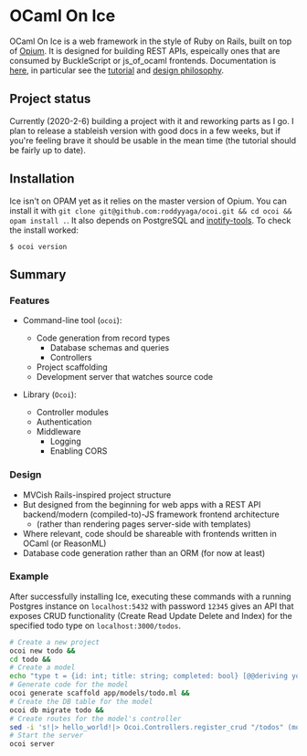 # OCaml On Ice
OCaml On Ice is a web framework in the style of Ruby on Rails, built on top of
[Opium](https://github.com/rgrinberg/opium). It is designed for building REST APIs, espeically ones that are consumed by
BuckleScript or js\_of\_ocaml frontends. Documentation is [here](https://roddyyaga.github.io/ocoi/ocoi/index.html), in
particular see the [tutorial](https://roddyyaga.github.io/ocoi/ocoi/tutorial.html) and [design philosophy](https://roddyyaga.github.io/ocoi/ocoi/designphilosophy.html).

## Project status
Currently (2020-2-6) building a project with it and reworking parts as I go. I plan to release a stableish version with good docs in a few weeks, but if you're feeling brave it should be usable in the mean time (the tutorial should be fairly up to date).

## Installation
Ice isn't on OPAM yet as it relies on the master version of Opium. You can install it with `git clone git@github.com:roddyyaga/ocoi.git && cd ocoi && opam install .`. It also depends on PostgreSQL and [inotify-tools](https://github.com/rvoicilas/inotify-tools/wiki).
To check the install worked:
```
$ ocoi version
```

## Summary
### Features
- Command-line tool (`ocoi`):
  - Code generation from record types
    - Database schemas and queries
    - Controllers
  - Project scaffolding
  - Development server that watches source code

- Library (`Ocoi`):
  - Controller modules
  - Authentication
  - Middleware
    - Logging
    - Enabling CORS

### Design
- MVCish Rails-inspired project structure
- But designed from the beginning for web apps with a REST API backend/modern (compiled-to)-JS framework frontend architecture
  - (rather than rendering pages server-side with templates)
- Where relevant, code should be shareable with frontends written in OCaml (or ReasonML)
- Database code generation rather than an ORM (for now at least)

### Example
After successfully installing Ice, executing these commands with a running Postgres instance on `localhost:5432` with password `12345` gives an API that exposes CRUD functionality (Create Read Update Delete and Index) for the specified todo type on `localhost:3000/todos`.
```bash
# Create a new project
ocoi new todo &&
cd todo &&
# Create a model
echo "type t = {id: int; title: string; completed: bool} [@@deriving yojson]" > app/models/todo.ml &&
# Generate code for the model
ocoi generate scaffold app/models/todo.ml &&
# Create the DB table for the model
ocoi db migrate todo &&
# Create routes for the model's controller
sed -i 's!|> hello_world!|> Ocoi.Controllers.register_crud "/todos" (module Controllers.Todo.Crud)!g' app/main.ml &&
# Start the server
ocoi server
```
